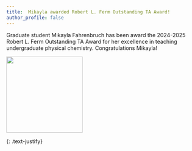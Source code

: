 ```yaml
---
title:  Mikayla awarded Robert L. Ferm Outstanding TA Award!
author_profile: false
---
```


Graduate student Mikayla Fahrenbruch has been award the 2024-2025 Robert L. Ferm Outstanding TA Award for her excellence in teaching undergraduate physical chemistry. Congratulations Mikayla!

<img src="/assets/images/MF-TA-award-2025.jpg" style="display:inline-block; width:200px;"> 

{: .text-justify}
